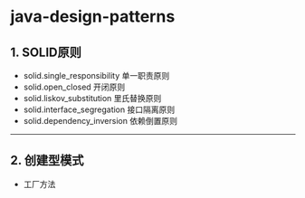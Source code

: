 # java-design-patterns

## 1. SOLID原则

- solid.single_responsibility 单一职责原则
- solid.open_closed 开闭原则
- solid.liskov_substitution 里氏替换原则
- solid.interface_segregation 接口隔离原则
- solid.dependency_inversion 依赖倒置原则

---

## 2. 创建型模式

- 工厂方法
